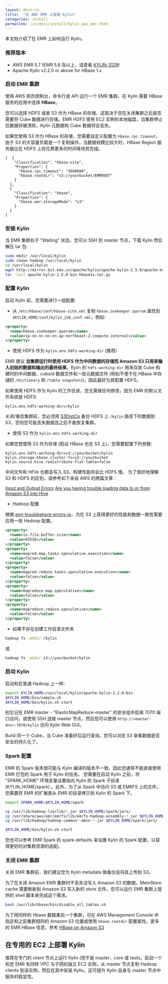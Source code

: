 ```yaml
---
layout: docs-cn
title:  "在 AWS EMR 上安装 Kylin"
categories: install
permalink: /cn/docs/install/kylin_aws_emr.html
---
```


本文档介绍了在 EMR 上如何运行 Kylin。



### 推荐版本
* AWS EMR 5.7 (EMR 5.8 及以上，请查看 [KYLIN-3129](https://issues.apache.org/jira/browse/KYLIN-3129))
* Apache Kylin v2.2.0 or above for HBase 1.x



### 启动 EMR 集群

使用 AWS 网页控制台，命令行或 API 运行一个 EMR 集群。在 Kylin 需要 HBase 服务的应用中选择 **HBase**。 

您可以选择 HDFS 或者 S3 作为 HBase 的存储，这取决于您在关闭集群之后是否需要将 Cube 数据进行存储。EMR HDFS 使用 EC2 实例的本地磁盘，当集群停止后数据将被清除，Kylin 元数据和 Cube 数据将会丢失。

如果您使用 S3 作为 HBase 的存储，您需要自定义配置为 `hbase.rpc.timeout`，由于 S3 的大容量负载是一个复制操作，当数据规模比较大时，HBase Region 服务器比在 HDFS 上将花费更多的时间等待其完成。

```
[  {
    "Classification": "hbase-site",
    "Properties": {
      "hbase.rpc.timeout": "3600000",
      "hbase.rootdir": "s3://yourbucket/EMRROOT"
    }
  },
  {
    "Classification": "hbase",
    "Properties": {
      "hbase.emr.storageMode": "s3"
    }
  }
]
```



### 安装 Kylin

当 EMR 集群处于 "Waiting" 状态，您可以 SSH 到 master 节点，下载 Kylin 然后解压 tar 包:

```sh
sudo mkdir /usr/local/kylin
sudo chown hadoop /usr/local/kylin
cd /usr/local/kylin
wget http://mirror.bit.edu.cn/apache/kylin/apache-kylin-2.5.0/apache-kylin-2.5.0-bin-hbase1x.tar.gz
tar -zxvf apache-kylin-2.5.0-bin-hbase1x.tar.gz
```

### 配置 Kylin

启动 Kylin 前，您需要进行一组配置:

- 从 `/etc/hbase/conf/hbase-site.xml` 复制 `hbase.zookeeper.quorum` 属性到 `$KYLIN_HOME/conf/kylin_job_conf.xml`，例如:


```xml
<property>
  <name>hbase.zookeeper.quorum</name>
  <value>ip-nn-nn-nn-nn.ap-northeast-2.compute.internal</value>
</property>
```

- 使用 HDFS 作为 `kylin.env.hdfs-working-dir` (推荐)

EMR 建议 **当集群运行时使用 HDFS 作为中间数据的存储而 Amazon S3 只用来输入初始的数据和输出的最终结果**。Kylin 的 `hdfs-working-dir` 用来存放 Cube 构建时的中间数据，cuboid 数据文件和一些元数据文件 (例如不便于在 HBase 中存储的 `/dictionary` 和 `/table snapshots`)，因此最好为其配置 HDFS。 

如果使用 HDFS 作为 Kylin 的工作目录，您无需做任何修改，因为 EMR 的默认文件系统是 HDFS:

```properties
kylin.env.hdfs-working-dir=/kylin
```

关闭/重启集群前，您必须用 [S3DistCp](https://docs.aws.amazon.com/emr/latest/ReleaseGuide/UsingEMR_s3distcp.html) 备份 HDFS 上 `/kylin` 路径下的数据到 S3，否则您可能丢失数据且之后不能恢复集群。

- 使用 S3 作为 `kylin.env.hdfs-working-dir`

如果您想使用 S3 作为存储 (假设 HBase 也在 S3 上)，您需要配置下列参数:

```properties
kylin.env.hdfs-working-dir=s3://yourbucket/kylin
kylin.storage.hbase.cluster-fs=s3://yourbucket
kylin.source.hive.redistribute-flat-table=false
```

中间文件和 HFile 也都会写入 S3。构建性能将会比 HDFS 慢。
为了很好地理解 S3 和 HDFS 的区别，请参考如下来自 AWS 的两篇文章：

[Input and Output Errors](https://docs.aws.amazon.com/emr/latest/ManagementGuide/emr-troubleshoot-errors-io.html)
[Are you having trouble loading data to or from Amazon S3 into Hive](https://docs.aws.amazon.com/emr/latest/ManagementGuide/emr-troubleshoot-error-hive.html#emr-troubleshoot-error-hive-3)


- Hadoop 配置

根据 [emr-troubleshoot-errors-io](https://docs.aws.amazon.com/emr/latest/ManagementGuide/emr-troubleshoot-errors-io.html)，为在 S3 上获得更好的性能和数据一致性需要应用一些 Hadoop 配置。 

```xml
<property>
  <name>io.file.buffer.size</name>
  <value>65536</value>
</property>
<property>
  <name>mapred.map.tasks.speculative.execution</name>
  <value>false</value>
</property>
<property>
  <name>mapred.reduce.tasks.speculative.execution</name>
  <value>false</value>
</property>
<property>
  <name>mapreduce.map.speculative</name>
  <value>false</value>
</property>
<property>
  <name>mapreduce.reduce.speculative</name>
  <value>false</value>
</property>

```


- 如果不存在创建工作目录文件夹

```sh
hadoop fs -mkdir /kylin 
```

或

```sh
hadoop fs -mkdir s3://yourbucket/kylin
```

### 启动 Kylin

启动和在普通 Hadoop 上一样:

```sh
export KYLIN_HOME=/usr/local/kylin/apache-kylin-2.2.0-bin
$KYLIN_HOME/bin/sample.sh
$KYLIN_HOME/bin/kylin.sh start
```

别忘记在 EMR master - "ElasticMapReduce-master" 的安全组中启用 7070 端口访问，或使用 SSH 连接 master 节点，然后您可以使用 `http://<master-dns>:7070/kylin` 访问 Kylin Web GUI。

Build 同一个 Cube，当 Cube 准备好后运行查询。您可以浏览 S3 查看数据是否安全的持久化了。



### Spark 配置

EMR 的 Spark 版本很可能与 Kylin 编译的版本不一致，因此您通常不能直接使用 EMR 打包的 Spark 用于 Kylin 的任务。 您需要在启动 Kylin 之前，将 "SPARK_HOME" 环境变量设置指向 Kylin 的 Spark 子目录 (KYLIN_HOME/spark) 。此外，为了从 Spark 中访问 S3 或 EMRFS 上的文件，您需要将 EMR 的扩展类从 EMR 的目录拷贝到 Kylin 的 Spark 下。

```sh
export SPARK_HOME=$KYLIN_HOME/spark

cp /usr/lib/hadoop-lzo/lib/*.jar $KYLIN_HOME/spark/jars/
cp /usr/share/aws/emr/emrfs/lib/emrfs-hadoop-assembly-*.jar $KYLIN_HOME/spark/jars/
cp /usr/lib/hadoop/hadoop-common*-amzn-*.jar $KYLIN_HOME/spark/jars/

$KYLIN_HOME/bin/kylin.sh start
```

您也可以参考 EMR Spark 的 spark-defaults 来设置 Kylin 的 Spark 配置，以获得更好的对集群资源的适配。



### 关闭 EMR 集群

关闭 EMR 集群前，我们建议您为 Kylin metadata 做备份且将其上传到 S3。

为了在关闭 Amazon EMR 集群时不丢失没写入 Amazon S3 的数据，MemStore cache 需要刷新到 Amazon S3 写入新的 store 文件。您可以运行 EMR 集群上提供的 shell 脚本来完成这个需求。 

```sh
bash /usr/lib/hbase/bin/disable_all_tables.sh
```

为了用同样的 Hbase 数据重启一个集群，可在 AWS Management Console 中指定和之前集群相同的 Amazon S3 位置或使用 `hbase.rootdir` 配置属性。更多的 EMR HBase 信息，参考 [HBase on Amazon S3](https://docs.aws.amazon.com/emr/latest/ReleaseGuide/emr-hbase-s3.html)

	
## 在专用的 EC2 上部署 Kylin 

推荐在专门的 client 节点上运行 Kylin (而不是 master，core 或 task)。启动一个和您 EMR 有同样 VPC 与子网的独立 EC2 实例，从 master 节点复制 Hadoop clients 到该实例，然后在其中安装 Kylin。这可提升 Kylin 自身与 master 节点中服务的稳定性。 
	